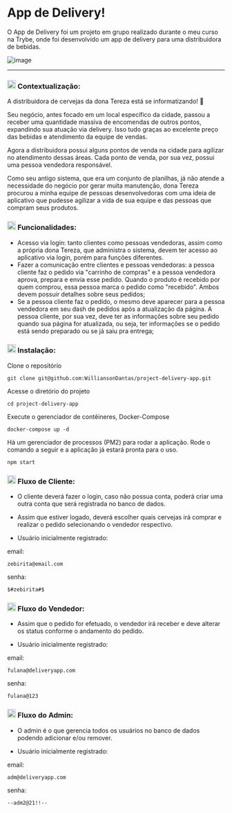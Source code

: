 # App de Delivery!

O App de Delivery foi um projeto em grupo realizado durante o meu curso na Trybe, onde foi desenvolvido um app de delivery para uma distribuidora de bebidas.

![image](https://github.com/WilliansonDantas/project-delivery-app/assets/99999728/3447fbae-07b0-4d99-b79c-f120b2c00be8)


-----

### <img height="20" src="https://raw.githubusercontent.com/innng/innng/master/assets/soulgem-sayaka.gif"/> Contextualização:

A distribuidora de cervejas da dona Tereza está se informatizando! 🚀 

Seu negócio, antes focado em um local específico da cidade, passou a receber uma quantidade massiva de encomendas de outros pontos, expandindo sua atuação via delivery. Isso tudo graças ao excelente preço das bebidas e atendimento da equipe de vendas.

Agora a distribuidora possui alguns pontos de venda na cidade para agilizar no atendimento dessas áreas. Cada ponto de venda, por sua vez, possui uma pessoa vendedora responsável.

Como seu antigo sistema, que era um conjunto de planilhas, já não atende a necessidade do negócio por gerar muita manutenção, dona Tereza procurou a minha equipe de pessoas desenvolvedoras com uma ideia de aplicativo que pudesse agilizar a vida de sua equipe e das pessoas que compram seus produtos. 

### <img height="20" src="https://raw.githubusercontent.com/innng/innng/master/assets/soulgem-sayaka.gif"/> Funcionalidades:

- Acesso via login: tanto clientes como pessoas vendedoras, assim como a própria dona Tereza, que administra o sistema, devem ter acesso ao aplicativo via login, porém para funções diferentes.
- Fazer a comunicação entre clientes e pessoas vendedoras: a pessoa cliente faz o pedido via "carrinho de compras" e a pessoa vendedora aprova, prepara e envia esse pedido. Quando o produto é recebido por quem comprou, essa pessoa marca o pedido como "recebido". Ambos devem possuir detalhes sobre seus pedidos;
- Se a pessoa cliente faz o pedido, o mesmo deve aparecer para a pessoa vendedora em seu dash de pedidos após a atualização da página. A pessoa cliente, por sua vez, deve ter as informações sobre seu pedido quando sua página for atualizada, ou seja, ter informações se o pedido está sendo preparado ou se já saiu pra entrega;


### <img height="20" src="https://raw.githubusercontent.com/innng/innng/master/assets/soulgem-sayaka.gif"/> Instalação:

Clone o repositório

```
git clone git@github.com:WilliansonDantas/project-delivery-app.git
```

Acesse o diretório do projeto

```
cd project-delivery-app
```

Execute o gerenciador de contêineres, Docker-Compose

```
docker-compose up -d
```

Há um gerenciador de processos (PM2) para rodar a aplicação. Rode o comando a seguir e a aplicação já estará pronta para o uso.

```
npm start
```

### <img height="20" src="https://raw.githubusercontent.com/innng/innng/master/assets/soulgem-sayaka.gif"/> Fluxo de Cliente:

- O cliente deverá fazer o login, caso não possua conta, poderá criar uma outra conta que será registrada no banco de dados.

- Assim que estiver logado, deverá escolher quais cervejas irá comprar e realizar o pedido selecionando o vendedor respectivo.

- Usuário inicialmente registrado: 

email: 

```
zebirita@email.com
```

senha: 

```
$#zebirita#$
```

### <img height="20" src="https://raw.githubusercontent.com/innng/innng/master/assets/soulgem-sayaka.gif"/> Fluxo do Vendedor:

- Assim que o pedido for efetuado, o vendedor irá receber e deve alterar os status conforme o andamento do pedido.

- Usuário inicialmente registrado: 

email: 

```
fulana@deliveryapp.com
```

senha: 

```
fulana@123
```

### <img height="20" src="https://raw.githubusercontent.com/innng/innng/master/assets/soulgem-sayaka.gif"/> Fluxo do Admin:

- O admin é o que gerencia todos os usuários no banco de dados podendo adicionar e/ou remover.

- Usuário inicialmente registrado: 

email: 

```
adm@deliveryapp.com
```

senha: 

```
--adm2@21!!--
```


<!-- 
-->
